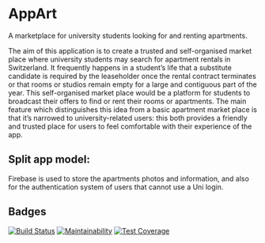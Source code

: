 # AppArt

A marketplace for university students looking for and renting apartments.

The aim of this application is to create a trusted and self-organised market place where university students may search for apartment rentals in Switzerland. It frequently happens in a student’s life that a substitute candidate is required by the leaseholder once the rental contract terminates or that rooms or studios remain empty for a large and contiguous part of the year. This self-organised market place would be a platform for students to broadcast their offers to find or rent their rooms or apartments.
The main feature which distinguishes this idea from a basic apartment market place is that it’s narrowed to university-related users: this both provides a friendly and trusted place for users to feel comfortable with their experience of the app.


## Split app model:
Firebase is used to store the apartments photos and information, and also for the authentication system of users that cannot use a Uni login.


## Badges
[![Build Status](https://api.cirrus-ci.com/github/SDPepe/AppArt.svg)](https://cirrus-ci.com/github/SDPepe/AppArt)
[![Maintainability](https://api.codeclimate.com/v1/badges/ad483ece588a128e99e3/maintainability)](https://codeclimate.com/github/SDPepe/AppArt/maintainability)
[![Test Coverage](https://api.codeclimate.com/v1/badges/ad483ece588a128e99e3/test_coverage)](https://codeclimate.com/github/SDPepe/AppArt/test_coverage)
